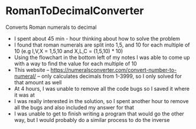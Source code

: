 # RomanToDecimalConverter

Converts Roman numerals to decimal

- I spent about 45 min - hour thinking about how to solve the problem
- I found that roman numerals are split into 1,5, and 10 for each multiple of 10 (e.g I,V,X = 1,5,10 and X,L,C = (1,5,10) * 10)
- Using the flowchart in the bottom left of my notes I was able to come up with a way to find the value for each multiple of 10
- This website – https://numeralsconverter.com/convert-number-to-numeral/ – only calculates decimals from 1-3999, so I only solved for that amount as well
- At 4 hours, I was unable to remove all the code bugs so I saved it where it was at
- I was really interested in the solution, so I spent another hour to remove all the bugs and also included my answer for that
- I was unable to get to finish writing a program that would go the other way, but I would probably do a similar process to do the inverse
